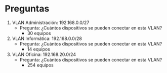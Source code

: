 # Preguntas
1. VLAN Administración: 192.168.0.0/27
    - Pregunta: ¿Cuántos dispositivos se pueden conectar en esta VLAN?
        - 30 equipos
2. VLAN Informática: 192.168.0.0/28
    - Pregunta: ¿Cuántos dispositivos se pueden conectar en esta VLAN?
        - 14 equipos
3. VLAN Oficina: 192.168.20.0/24
    - Pregunta: ¿Cuántos dispositivos se pueden conectar en esta VLAN?
        - 254 equipos
